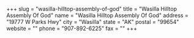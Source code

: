 +++
slug = "wasilla-hilltop-assembly-of-god"
title = "Wasilla Hilltop Assembly Of God"
name = "Wasilla Hilltop Assembly Of God"
address = "19777 W Parks Hwy"
city = "Wasilla"
state = "AK"
postal = "99654"
website = ""
phone = "907-892-6225"
fax = ""
+++
